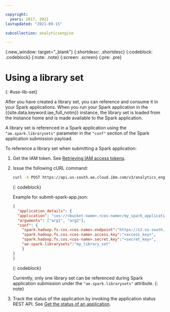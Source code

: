 ```yaml
---

copyright:
  years: 2017, 2021
lastupdated: "2021-09-15"

subcollection: analyticsengine

---
```


<!-- Attribute definitions -->
{:new_window: target="_blank"}
{:shortdesc: .shortdesc}
{:codeblock: .codeblock}
{:note: .note}
{:screen: .screen}
{:pre: .pre}

# Using a library set
{: #use-lib-set}

After you have created a library set, you can reference and consume it in your Spark applications. When you run your Spark application in the {{site.data.keyword.iae_full_notm}} instance, the library set is loaded from the instance home and is made available to the Spark application.

A library set is referenced in a Spark application using the `"ae.spark.librarysets"` parameter in the `"conf"` section of the Spark application submission payload.

To reference a library set when submitting a Spark application:

1. Get the IAM token. See [Retrieving IAM access tokens](/docs/AnalyticsEngine?topic=AnalyticsEngine-retrieve-iam-token-serverless).
1. Issue the following cURL command:
    ```sh
    curl -X POST https://api.us-south.ae.cloud.ibm.com/v3/analytics_engines/instances/<instance_id>/spark_applications --header "Authorization: Bearer <IAM token>" -H "content-type: application/json"  -d @submit-spark-app.json
    ```
    {: codeblock}

    Example for submit-spark-app.json:
    ```json
    {
      "application_details": {
      "application": "cos://<bucket-name>.<cos-name>/my_spark_application.py",
      "arguments": ["arg1", "arg2"],
      "conf": {
        "spark.hadoop.fs.cos.<cos-name>.endpoint":"https://s3.us-south.cloud-object-storage.appdomain.cloud",
        "spark.hadoop.fs.cos.<cos-name>.access.key":"<access_key>",
        "spark.hadoop.fs.cos.<cos-name>.secret.key":"<secret_key>",
        "ae.spark.librarysets":"my_library_set"
        }
    }
    }
    ```
    {: codeblock}

    Currently, only one library set can be referenced during Spark application submission under the `"ae.spark.librarysets"` attribute.
    {: note}

1. Track the status of the application by invoking the application status REST API. See [Get the status of an application](/docs/AnalyticsEngine?topic=AnalyticsEngine-spark-app-rest-api#spark-app-status).
